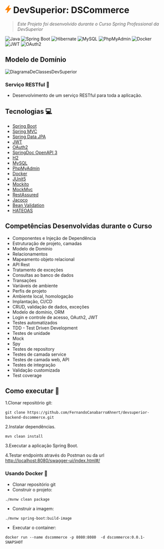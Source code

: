 # ![DevSuperior logo](https://raw.githubusercontent.com/devsuperior/bds-assets/main/ds/devsuperior-logo-small.png) DevSuperior: DSCommerce
>  *Este Projeto foi desenvolvido durante o Curso Spring Professional da DevSuperior*

![Java](https://img.shields.io/badge/java-FF5722.svg?style=for-the-badge&logo=openjdk&logoColor=white)
![Spring Boot](https://img.shields.io/badge/Spring%20Boot-6DB33F?style=for-the-badge&logo=spring-boot&logoColor=white)
![Hibernate](https://img.shields.io/badge/Hibernate-F57F17?style=for-the-badge&logo=Hibernate&logoColor=white)
![MySQL](https://img.shields.io/badge/mysql-4479A1.svg?style=for-the-badge&logo=mysql&logoColor=white)
![PhpMyAdmin](https://img.shields.io/badge/PhpMyAdmin-6f42c1?style=for-the-badge&logo=phpmyadmin&logoColor=white)
![Docker](https://img.shields.io/badge/Docker-2496ED?style=for-the-badge&logo=docker&logoColor=white)
![JWT](https://img.shields.io/badge/JWT-000000?style=for-the-badge&logo=jsonwebtokens&logoColor=white)
![OAuth2](https://img.shields.io/badge/OAuth2-F80000?style=for-the-badge&logo=openid&logoColor=white)

## Modelo de Domínio
![DiagramaDeClassesDevSuperior](https://github.com/user-attachments/assets/15eb52d3-0031-4746-9c77-72c9348369da)

### Serviço RESTful 🚀

* Desenvolvimento de um serviço RESTful para toda a aplicação.

## Tecnologias 💻
 
- [Spring Boot](https://spring.io/projects/spring-boot)
- [Spring MVC](https://docs.spring.io/spring-framework/reference/web/webmvc.html)
- [Spring Data JPA](https://spring.io/projects/spring-data-jpa)
- [JWT](https://jwt.io/)
- [OAuth2](https://oauth.net/2/)
- [SpringDoc OpenAPI 3](https://springdoc.org/v2/#spring-webflux-support)
- [H2](https://www.baeldung.com/spring-boot-h2-database)
- [MySQL](https://www.mysql.com/)
- [PhpMyAdmin](https://www.phpmyadmin.net/)
- [Docker](https://www.docker.com/)
- [JUnit5](https://junit.org/junit5/)
- [Mockito](https://site.mockito.org/)
- [MockMvc](https://docs.spring.io/spring-framework/reference/testing/spring-mvc-test-framework.html)
- [RestAssured](https://rest-assured.io/)
- [Jacoco](https://www.eclemma.org/jacoco/)
- [Bean Validation](https://docs.spring.io/spring-framework/reference/core/validation/beanvalidation.html)
- [HATEOAS](https://spring.io/projects/spring-hateoas)

## Competências Desenvolvidas durante o Curso

- Componentes e Injeção de Dependência
- Estruturação de projeto, camadas
- Modelo de Domínio
- Relacionamentos
- Mapeamento objeto relacional
- API Rest
- Tratamento de exceções
- Consultas ao banco de dados
- Transações
- Variáveis de ambiente
- Perfis de projeto
- Ambiente local, homologação
- Implantação, CI/CD
- CRUD, validação de dados, exceções
- Modelo de domínio, ORM
- Login e controle de acesso, OAuth2, JWT
- Testes automatizados
- TDD - Test Driven Development
- Testes de unidade
- Mock
- Spy
- Testes de repository
- Testes de camada service
- Testes de camada web, API
- Testes de integração
- Validação customizada
- Test coverage

## Como executar 🎉

1.Clonar repositório git:

```text
git clone https://github.com/FernandoCanabarroAhnert/devsuperior-backend-dscommerce.git
```

2.Instalar dependências.

```text
mvn clean install
```

3.Executar a aplicação Spring Boot.

4.Testar endpoints através do Postman ou da url
<http://localhost:8080/swagger-ui/index.html#/>

### Usando Docker 🐳

- Clonar repositório git
- Construir o projeto:
```
./mvnw clean package
```
- Construir a imagem:
```
./mvnw spring-boot:build-image
```
- Executar o container:
```
docker run --name dscommerce -p 8080:8080  -d dscommerce:0.0.1-SNAPSHOT

